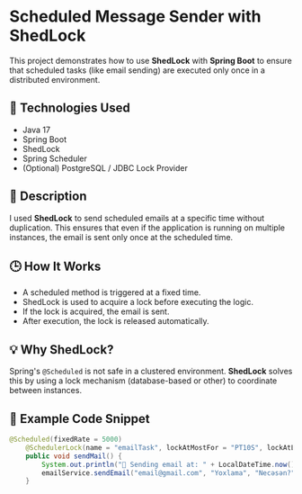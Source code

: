 # Scheduled Message Sender with ShedLock

This project demonstrates how to use **ShedLock** with **Spring Boot** to ensure that scheduled tasks (like email sending) are executed only once in a distributed environment.

## 🔧 Technologies Used
- Java 17
- Spring Boot
- ShedLock
- Spring Scheduler
- (Optional) PostgreSQL / JDBC Lock Provider

## 📌 Description
I used **ShedLock** to send scheduled emails at a specific time without duplication. This ensures that even if the application is running on multiple instances, the email is sent only once at the scheduled time.

## 🕒 How It Works
- A scheduled method is triggered at a fixed time.
- ShedLock is used to acquire a lock before executing the logic.
- If the lock is acquired, the email is sent.
- After execution, the lock is released automatically.

## 💡 Why ShedLock?
Spring's `@Scheduled` is not safe in a clustered environment. **ShedLock** solves this by using a lock mechanism (database-based or other) to coordinate between instances.

## 📁 Example Code Snippet

```java
@Scheduled(fixedRate = 5000)
    @SchedulerLock(name = "emailTask", lockAtMostFor = "PT10S", lockAtLeastFor = "PT2S")
    public void sendMail() {
        System.out.println("📧 Sending email at: " + LocalDateTime.now());
        emailService.sendEmail("email@gmail.com", "Yoxlama", "Necəsən?");
    }